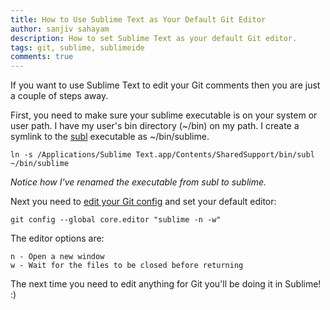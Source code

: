 ```yaml
---
title: How to Use Sublime Text as Your Default Git Editor
author: sanjiv sahayam
description: How to set Sublime Text as your default Git editor.
tags: git, sublime, sublimeide
comments: true
---
```


If you want to use Sublime Text to edit your Git comments then you are just a couple of steps away.

First, you need to make sure your sublime executable is on your system or user path. I have my user's bin directory (~/bin) on my path. I create a symlink to the [subl](http://www.sublimetext.com/docs/3/osx_command_line.html) executable as ~/bin/sublime.

```{.terminal}
ln -s /Applications/Sublime Text.app/Contents/SharedSupport/bin/subl ~/bin/sublime
```

_Notice how I've renamed the executable from subl to sublime._

Next you need to [edit your Git config](https://help.github.com/articles/associating-text-editors-with-git) and set your default editor:

```{.terminal}
git config --global core.editor "sublime -n -w"
```

The editor options are:

```{.terminal}
n - Open a new window
w - Wait for the files to be closed before returning
```

The next time you need to edit anything for Git you'll be doing it in Sublime! :)